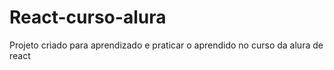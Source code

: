 # React-curso-alura

Projeto criado para aprendizado e praticar o aprendido no curso da alura de react
